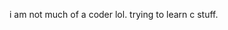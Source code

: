 i am not much of a coder lol. trying to learn c stuff.

<!---
NotMuchOfACoder/NotMuchOfACoder is a ✨ special ✨ repository because its `README.md` (this file) appears on your GitHub profile.
You can click the Preview link to take a look at your changes.
--->
